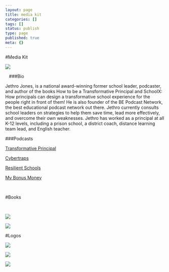 ```yaml
---
layout: page
title: media kit
categories: []
tags: []
status: publish
type: page
published: true
meta: {}
---
```


#Media Kit




















  
  














































  

    
  
    
![](/squarespace_images/content_v1_4fffa949e4b0b4590d67b4e7_e0ed1b67-d39d-4919-831f-22b76299de11_studio+square.jpg_)
  


  


  
###Bio


Jethro Jones, is a national award-winning former school leader, podcaster, and author of the books How to be a Transformative Principal and SchoolX: How principals can design a transformative school experience for the people right in front of them! He is also founder of the BE Podcast Network, the best educational podcast network out there. Jethro currently consults school leaders on strategies to help them save time, lead more effectively, and overcome their own weaknesses. Jethro has worked as a principal at all K-12 levels, including a prison school, a district coach, distance learning team lead, and English teacher.




###Podcasts


[Transformative Principal](https://transformativeprincipal.transistor.fm)

[Cybertraps](https://cybertraps.transistor.fm)

[Resilient Schools](https://resilientschools.com)

[My Bonus Money](https://mybonusmoney.com)




















  
  



 




[](https://twitter.com/jethrojones)[](https://instagram.com/jethrojones)[](https://linkedin.com/in/jethrojones)



#Books




















  
  



 










































  

    
  
    
[![](/squarespace_images/content_v1_4fffa949e4b0b4590d67b4e7_a70a02cd-261c-470a-98d8-132a844ebe8d_how2be+cover.png_)](https://www.amazon.com/How-Transformative-Principal-Jethro-Jones/dp/1915261090/ref=sr_1_1?keywords=Jethro%20Jones&qid=1685548889&sr=8-1)
  


  













































  

    
  
    
[![](/squarespace_images/content_v1_4fffa949e4b0b4590d67b4e7_1594747691421-Y14SRESDTL5XDHEIGTHF_SchoolX+cover+front.jpg_)](https://amzn.to/34j8fOT)
  


  





#Logos




















  
  














































  

    
  
    
![](/squarespace_images/content_v1_4fffa949e4b0b4590d67b4e7_1582003080950-MOWB7UDJZNPA14R6BN3R_image-asset.jpeg_)
  


  













































  

    
  
    
![](/squarespace_images/content_v1_4fffa949e4b0b4590d67b4e7_907ba9ee-bb1d-473a-bb38-2badec340e98_be_logo+under512.jpg_)
  


  













































  

    
  
    
![](/squarespace_images/content_v1_4fffa949e4b0b4590d67b4e7_1582003129553-76ZQSSXU20H0XVV03Y4R_image-asset.png_)
